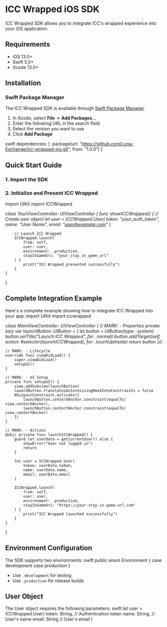 # ICC Wrapped iOS SDK

ICC Wrapped SDK allows you to integrate ICC's wrapped experience into your iOS application.

## Requirements
- iOS 13.0+
- Swift 5.0+
- Xcode 13.0+

## Installation

### Swift Package Manager

The ICC Wrapped SDK is available through [Swift Package Manager](https://github.com/Luna-Exchange/icc-wrapped-ios.git).

1. In Xcode, select **File** → **Add Packages...**
2. Enter the following URL in the search field:
3. Select the version you want to use
4. Click **Add Package**


swift
dependencies: [
.package(url: "https://github.com/Luna-Exchange/icc-wrapped-ios.git", from: "1.0.0")
]

## Quick Start Guide

### 1. Import the SDK

### 2. Initialize and Present ICC Wrapped

import UIKit
import ICCWrapped

_class YourViewController: UIViewController {
    func showICCWrapped() {
        // Create user object
        let user = ICCWrapped.User(
            token: "your_auth_token",
            name: "User Name",
            email: "user@example.com"
        )_

        // Launch ICC Wrapped
        ICCWrapped.launch(
            from: self,
            user: user,
            environment: .production,
            stayInGameUri: "your_stay_in_game_url"
        ) {
            print("ICC Wrapped presented successfully")
        }
    }
}
## Complete Integration Example

Here's a complete example showing how to integrate ICC Wrapped into your app:
import UIKit
import iccwrapped

_class MainViewController: UIViewController {
    // MARK: - Properties
    private lazy var launchButton: UIButton = {
        let button = UIButton(type: .system)
        button.setTitle("Launch ICC Wrapped", for: .normal)
        button.addTarget(self, action: #selector(launchICCWrapped), for: .touchUpInside)
        return button
    }()_
    
    // MARK: - Lifecycle
    override func viewDidLoad() {
        super.viewDidLoad()
        setupUI()
    }
    
    // MARK: - UI Setup
    private func setupUI() {
        view.addSubview(launchButton)
        launchButton.translatesAutoresizingMaskIntoConstraints = false
        NSLayoutConstraint.activate([
            launchButton.centerXAnchor.constraint(equalTo: view.centerXAnchor),
            launchButton.centerYAnchor.constraint(equalTo: view.centerYAnchor)
        ])
    }
    
    // MARK: - Actions
    @objc private func launchICCWrapped() {
        guard let userData = getCurrentUser() else {
            showError("User not logged in")
            return
        }
        
        let user = ICCWrapped.User(
            token: userData.token,
            name: userData.name,
            email: userData.email
        )
        
        ICCWrapped.launch(
            from: self,
            user: user,
            environment: .production,
            stayInGameUri: "https://your-stay-in-game-url.com"
        ) {
            print("ICC Wrapped launched successfully")
        }
    }
}


## Environment Configuration

The SDK supports two environments:
swift
public enum Environment {
    case development
    case production
}
- Use `.development` for testing
- Use `.production` for release builds

## User Object

The User object requires the following parameters:
swift
let user = ICCWrapped.User(
    token: String, // Authentication token
    name: String, // User's name
    email: String // User's email
)
